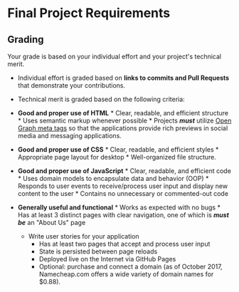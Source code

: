 # Final Project Requirements

## Grading
Your grade is based on your individual effort and your project's technical merit.

* Individual effort is graded based on **links to commits and Pull Requests** that demonstrate your contributions.

* Technical merit is graded based on the following criteria:

 * **Good and proper use of HTML**
    	* Clear, readable, and efficient structure
    	* Uses semantic markup whenever possible
    	* Projects ***must*** utilize [Open Graph meta tags](http://ogp.me/) so that the applications provide rich previews in social media and messaging applications.

 * **Good and proper use of CSS**
    	* Clear, readable, and efficient styles
    	* Appropriate page layout for desktop
    	* Well-organized file structure.

 * **Good and proper use of JavaScript**
    	* Clear, readable, and efficient code
    	* Uses domain models to encapsulate data and behavior (OOP)
    	* Responds to user events to receive/process user input and display new content to the user
    	* Contains no unnecessary or commented-out code

 * **Generally useful and functional**
    	* Works as expected with no bugs
    	* Has at least 3 distinct pages with clear navigation, one of which is ***must be*** an "About Us" page
      * Write user stories for your application 
    	* Has at least two pages that accept and process user input
    	* State is persisted between page reloads
    	* Deployed live on the Internet via GitHub Pages
		* Optional: purchase and connect a domain (as of October  2017, Namecheap.com offers a wide variety of domain names for $0.88).
